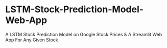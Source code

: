 # LSTM-Stock-Prediction-Model-Web-App
A LSTM Stock Prediction Model on Google Stock Prices &amp; A Streamlit Web App For Any Given Stock
